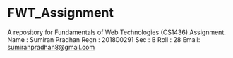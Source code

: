 # FWT_Assignment
A repository for Fundamentals of Web Technologies (CS1436) Assignment.
Name : Sumiran Pradhan
Regn : 201800291
Sec  : B
Roll : 28
Email: sumiranpradhan8@gmail.com
